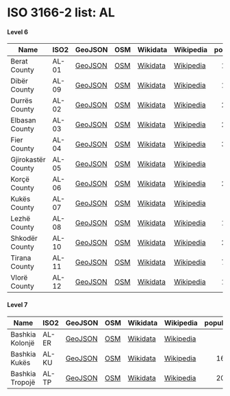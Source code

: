 # ISO 3166-2 list: AL


#### Level 6
Name | ISO2 | GeoJSON | OSM | Wikidata | Wikipedia | population 
--- | --- | --- | --- | --- | --- | --: 
Berat County | AL-01 | [GeoJSON](../../export/geojson/q8/iso2/AL/AL-01.geojson) | [OSM](https://www.openstreetmap.org/relation/1252289) | [Wikidata](https://www.wikidata.org/wiki/Q189296) | [Wikipedia](http://en.wikipedia.org/wiki/sq%3AQarku%20i%20Beratit) | 141,944
Dibër County | AL-09 | [GeoJSON](../../export/geojson/q8/iso2/AL/AL-09.geojson) | [OSM](https://www.openstreetmap.org/relation/1249567) | [Wikidata](https://www.wikidata.org/wiki/Q192866) | [Wikipedia](http://en.wikipedia.org/wiki/en%3ADib%C3%ABr%20County) | 137,047
Durrës County | AL-02 | [GeoJSON](../../export/geojson/q8/iso2/AL/AL-02.geojson) | [OSM](https://www.openstreetmap.org/relation/1249872) | [Wikidata](https://www.wikidata.org/wiki/Q192853) | [Wikipedia](http://en.wikipedia.org/wiki/sq%3AQarku%20i%20Durr%C3%ABsit) | 262,785
Elbasan County | AL-03 | [GeoJSON](../../export/geojson/q8/iso2/AL/AL-03.geojson) | [OSM](https://www.openstreetmap.org/relation/1250609) | [Wikidata](https://www.wikidata.org/wiki/Q193790) | [Wikipedia](http://en.wikipedia.org/wiki/en%3AElbasan%20County) | 295,827
Fier County | AL-04 | [GeoJSON](../../export/geojson/q8/iso2/AL/AL-04.geojson) | [OSM](https://www.openstreetmap.org/relation/1251469) | [Wikidata](https://www.wikidata.org/wiki/Q231900) | [Wikipedia](http://en.wikipedia.org/wiki/sq%3AQarku%20i%20Fierit) | 310,331
Gjirokastër County | AL-05 | [GeoJSON](../../export/geojson/q8/iso2/AL/AL-05.geojson) | [OSM](https://www.openstreetmap.org/relation/1253915) | [Wikidata](https://www.wikidata.org/wiki/Q193454) | [Wikipedia](http://en.wikipedia.org/wiki/sq%3AQarku%20i%20Gjirokastr%C3%ABs) | 72,176
Korçë County | AL-06 | [GeoJSON](../../export/geojson/q8/iso2/AL/AL-06.geojson) | [OSM](https://www.openstreetmap.org/relation/1252589) | [Wikidata](https://www.wikidata.org/wiki/Q193464) | [Wikipedia](http://en.wikipedia.org/wiki/sq%3AQarku%20i%20Kor%C3%A7%C3%ABs) | 220,357
Kukës County | AL-07 | [GeoJSON](../../export/geojson/q8/iso2/AL/AL-07.geojson) | [OSM](https://www.openstreetmap.org/relation/1759889) | [Wikidata](https://www.wikidata.org/wiki/Q231896) | [Wikipedia](http://en.wikipedia.org/wiki/en%3AKuk%C3%ABs%20County) | 85,292
Lezhë County | AL-08 | [GeoJSON](../../export/geojson/q8/iso2/AL/AL-08.geojson) | [OSM](https://www.openstreetmap.org/relation/1248935) | [Wikidata](https://www.wikidata.org/wiki/Q193436) | [Wikipedia](http://en.wikipedia.org/wiki/en%3ALezh%C3%AB%20County) | 134,027
Shkodër County | AL-10 | [GeoJSON](../../export/geojson/q8/iso2/AL/AL-10.geojson) | [OSM](https://www.openstreetmap.org/relation/1248293) | [Wikidata](https://www.wikidata.org/wiki/Q193438) | [Wikipedia](http://en.wikipedia.org/wiki/sq%3AQarku%20i%20Shkodr%C3%ABs) | 215,347
Tirana County | AL-11 | [GeoJSON](../../export/geojson/q8/iso2/AL/AL-11.geojson) | [OSM](https://www.openstreetmap.org/relation/1250098) | [Wikidata](https://www.wikidata.org/wiki/Q229892) | [Wikipedia](http://en.wikipedia.org/wiki/sq%3AQarku%20i%20Tiran%C3%ABs) | 749,365
Vlorë County | AL-12 | [GeoJSON](../../export/geojson/q8/iso2/AL/AL-12.geojson) | [OSM](https://www.openstreetmap.org/relation/1255521) | [Wikidata](https://www.wikidata.org/wiki/Q192849) | [Wikipedia](http://en.wikipedia.org/wiki/sq%3AQarku%20i%20Vlor%C3%ABs) | 175,640


#### Level 7
Name | ISO2 | GeoJSON | OSM | Wikidata | Wikipedia | population 
--- | --- | --- | --- | --- | --- | --: 
Bashkia Kolonjë | AL-ER | [GeoJSON](../../export/geojson/q8/iso2/AL/AL-ER.geojson) | [OSM](https://www.openstreetmap.org/relation/1759871) | [Wikidata](https://www.wikidata.org/wiki/Q16350074) | [Wikipedia](http://en.wikipedia.org/wiki/en%3AKolonj%C3%AB%2C%20Kor%C3%A7%C3%AB) | 
Bashkia Kukës | AL-KU | [GeoJSON](../../export/geojson/q8/iso2/AL/AL-KU.geojson) | [OSM](https://www.openstreetmap.org/relation/1248555) | [Wikidata](https://www.wikidata.org/wiki/Q210197) | [Wikipedia](http://en.wikipedia.org/wiki/en%3AKuk%C3%ABs) | 16,719
Bashkia Tropojë | AL-TP | [GeoJSON](../../export/geojson/q8/iso2/AL/AL-TP.geojson) | [OSM](https://www.openstreetmap.org/relation/1759995) | [Wikidata](https://www.wikidata.org/wiki/Q909791) | [Wikipedia](http://en.wikipedia.org/wiki/en%3ATropoj%C3%AB) | 20,517

